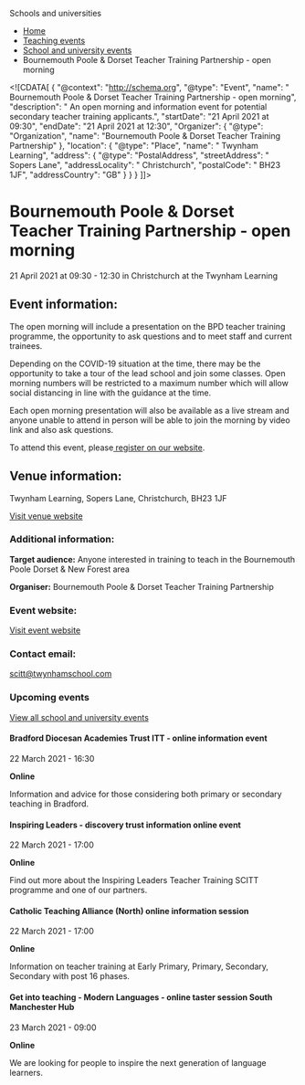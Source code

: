 Schools and universities

*   [Home](/)
*   [Teaching events](/teaching-events)
*   [School and university events](/teaching-events/training-provider-events)
*   Bournemouth Poole & Dorset Teacher Training Partnership - open morning

<!\[CDATA\[ { "@context": "http://schema.org", "@type": "Event", "name": " Bournemouth Poole &amp; Dorset Teacher Training Partnership - open morning", "description": " An open morning and information event for potential secondary teacher training applicants.", "startDate": "21 April 2021 at 09:30", "endDate": "21 April 2021 at 12:30", "Organizer": { "@type": "Organization", "name": "Bournemouth Poole &amp; Dorset Teacher Training Partnership" }, "location": { "@type": "Place", "name": " Twynham Learning", "address": { "@type": "PostalAddress", "streetAddress": " Sopers Lane", "addressLocality": " Christchurch", "postalCode": " BH23 1JF", "addressCountry": "GB" } } } \]\]>

Bournemouth Poole & Dorset Teacher Training Partnership - open morning
======================================================================

21 April 2021 at 09:30 - 12:30 in Christchurch at the Twynham Learning

Event information:
------------------

The open morning will include a presentation on the BPD teacher training programme, the opportunity to ask questions and to meet staff and current trainees. 

Depending on the COVID-19 situation at the time, there may be the opportunity to take a tour of the lead school and join some classes. Open morning numbers will be restricted to a maximum number which will allow social distancing in line with the guidance at the time. 

Each open morning presentation will also be available as a live stream and anyone unable to attend in person will be able to join the morning by video link and also ask questions.

To attend this event, please[ register on our website](https://www.surveymonkey.co.uk/r/GW855WJ).

Venue information:
------------------

Twynham Learning, Sopers Lane, Christchurch, BH23 1JF

[Visit venue website](https://www.tworiversinstitute.com/6/contact-us "Twynham Learning")

### Additional information:

**Target audience:** Anyone interested in training to teach in the Bournemouth Poole Dorset & New Forest area

**Organiser:** Bournemouth Poole & Dorset Teacher Training Partnership

### Event website:

[Visit event website](https://www.surveymonkey.co.uk/r/GW855WJ)

### Contact email:

[scitt@twynhamschool.com](mailto:scitt@twynhamschool.com)

### Upcoming events

[View all school and university events](/teaching-events/training-provider-events)

[](/teaching-events/training-provider-events/210322-bradford-diocesan-academies-trust-itt-online-information-event)

#### Bradford Diocesan Academies Trust ITT - online information event

22 March 2021 - 16:30

**Online**

Information and advice for those considering both primary or secondary teaching in Bradford.

[](/teaching-events/training-provider-events/210322-inspiring-leaders-discovery-trust-information-online-event)

#### Inspiring Leaders - discovery trust information online event

22 March 2021 - 17:00

**Online**

Find out more about the Inspiring Leaders Teacher Training SCITT programme and one of our partners.

[](/teaching-events/training-provider-events/210322-catholic-teaching-alliance-north-online-information-session)

#### Catholic Teaching Alliance (North) online information session

22 March 2021 - 17:00

**Online**

Information on teacher training at Early Primary, Primary, Secondary, Secondary with post 16 phases.

[](/teaching-events/training-provider-events/210323-get-into-teaching-modern-languages-online-taster-session-south-manchester-hub)

#### Get into teaching - Modern Languages - online taster session South Manchester Hub

23 March 2021 - 09:00

**Online**

We are looking for people to inspire the next generation of language learners.